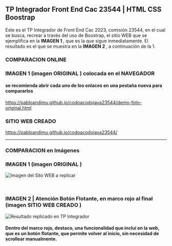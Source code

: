 <h2> TP Integrador Front End Cac 23544 | HTML CSS Boostrap </h2>

Este es el TP Integrador de Front End Cac 2023, comisión 23544, en el cual se busca, recrear a través del uso de Boostrap, el sitio WEB que se ejemplifica en la <b> IMAGEN 1 </b>, que es la que sigue inmediatamente. 
El resultado es el que se muestra en la <b> IMAGEN 2 </b> , a continuación de la 1.

<h3> COMPARACION ONLINE </h3>

<h3> IMAGEN 1 (imagen <b> ORIGINAL </b> ) colocada en el NAVEGADOR </h3>
<h4> se recomienda abrir cada uno de los enlaces en una pestaña nueva para compararlos </h4>

https://pabloandimu.github.io/codoacodojava23544/demo-foto-original.html

<h3> <b> SITIO WEB CREADO </b>  </h3>

https://pabloandimu.github.io/codoacodojava23544/

-------------------------------------------------------------------

<h3> COMPARACION en Imágenes </h3>

<h3> IMAGEN 1 (imagen <b> ORIGINAL </b> ) </h3>

![Imagen del Sito WEB a replicar](https://github.com/pabloandimu/codoacodojava23544/assets/98019149/ad3da59c-0ddb-4a36-9504-77c171efc5eb)

<br>
<h3> IMAGEN 2 | Atención Botón Flotante, en marco rojo al final (imagen <b> SITIO WEB CREADO </b> ) </h3>

![Resultado replicado en TP Integrador](https://github.com/pabloandimu/codoacodojava23544/assets/98019149/166cfbfd-a658-47f8-a5c6-b8ae11270a59)

<h4> Dentro del marco rojo, destaco, una funcionalidad que incluí en la web, que es un botón flotante, que permite volver al inicio, sin necesidad de scrollear manualmente. </h4>


